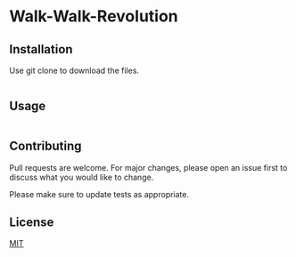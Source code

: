 # Walk-Walk-Revolution


## Installation

Use git clone to download the files.

```bash

```

## Usage
```python

```

## Contributing
Pull requests are welcome. For major changes, please open an issue first to discuss what you would like to change.

Please make sure to update tests as appropriate.

## License
[MIT](https://choosealicense.com/licenses/mit/)
